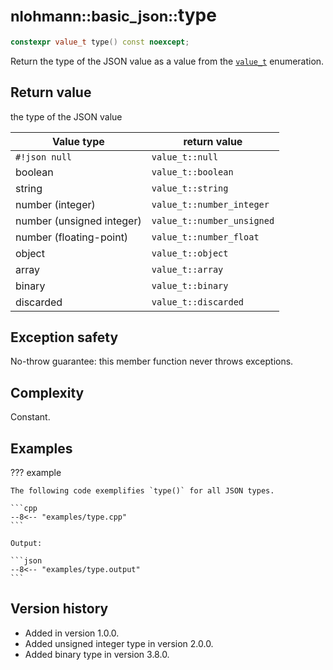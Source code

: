 # <small>nlohmann::basic_json::</small>type

```cpp
constexpr value_t type() const noexcept;
```

Return the type of the JSON value as a value from the [`value_t`](value_t.md) enumeration.

## Return value

the type of the JSON value

| Value type                | return value               |
|---------------------------|----------------------------|
| `#!json null`             | `value_t::null`            |
| boolean                   | `value_t::boolean`         |
| string                    | `value_t::string`          |
| number (integer)          | `value_t::number_integer`  |
| number (unsigned integer) | `value_t::number_unsigned` |
| number (floating-point)   | `value_t::number_float`    |
| object                    | `value_t::object`          |
| array                     | `value_t::array`           |
| binary                    | `value_t::binary`          |
| discarded                 | `value_t::discarded`       |

## Exception safety

No-throw guarantee: this member function never throws exceptions.

## Complexity

Constant.

## Examples

??? example

    The following code exemplifies `type()` for all JSON types.

    ```cpp
    --8<-- "examples/type.cpp"
    ```

    Output:

    ```json
    --8<-- "examples/type.output"
    ```

## Version history

- Added in version 1.0.0.
- Added unsigned integer type in version 2.0.0.
- Added binary type in version 3.8.0.
